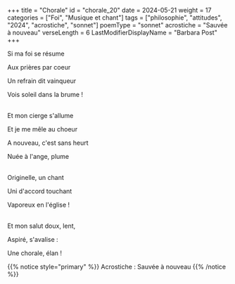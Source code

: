 +++
title = "Chorale"
id = "chorale_20"
date = 2024-05-21
weight = 17
categories = ["Foi", "Musique et chant"]
tags = ["philosophie", "attitudes", "2024", "acrostiche", "sonnet"]
poemType = "sonnet"
acrostiche = "Sauvée à nouveau"
verseLength = 6
LastModifierDisplayName = "Barbara Post"
+++

Si ma foi se résume

Aux prières par coeur

Un refrain dit vainqueur

Vois soleil dans la brume !

 \
Et mon cierge s'allume

Et je me mêle au choeur

A nouveau, c'est sans heurt

Nuée à l'ange, plume

 \
Originelle, un chant

Uni d'accord touchant

Vaporeux en l'église !

 \
Et mon salut doux, lent,

Aspiré, s'avalise :

Une chorale, élan !

{{% notice style="primary" %}}
Acrostiche : Sauvée à nouveau
{{% /notice %}}
